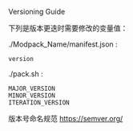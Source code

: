 Versioning Guide

下列是版本更迭时需要修改的变量值：

./Modpack_Name/manifest.json : 

```
version
```

./pack.sh :

```
MAJOR_VERSION
MINOR_VERSION
ITERATION_VERSION
```

版本号命名规范 https://semver.org/
